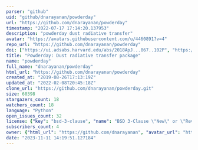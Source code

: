 ```yaml
---
parser: "github"
uid: "github/dnarayanan/powderday"
url: "https://github.com/dnarayanan/powderday"
timestamp: "2022-07-17 17:14:20.137953"
description: "powderday dust radiative transfer"
avatar: "https://avatars.githubusercontent.com/u/4460891?v=4"
repo_url: "https://github.com/dnarayanan/powderday"
doi: ["https://ui.adsabs.harvard.edu/abs/2018ApJ...867..102P", "https://ui.adsabs.harvard.edu/abs/2020arXiv200610757N", "https://ui.adsabs.harvard.edu/abs/2020ascl.soft06018N/abstract"]
title: "Powderday: Dust radiative transfer package"
name: "powderday"
full_name: "dnarayanan/powderday"
html_url: "https://github.com/dnarayanan/powderday"
created_at: "2019-08-26T17:13:19Z"
updated_at: "2022-02-08T20:45:18Z"
clone_url: "https://github.com/dnarayanan/powderday.git"
size: 60398
stargazers_count: 18
watchers_count: 18
language: "Python"
open_issues_count: 32
license: {"key": "bsd-3-clause", "name": "BSD 3-Clause \"New\" or \"Revised\" License", "spdx_id": "BSD-3-Clause", "url": "https://api.github.com/licenses/bsd-3-clause", "node_id": "MDc6TGljZW5zZTU="}
subscribers_count: 4
owner: {"html_url": "https://github.com/dnarayanan", "avatar_url": "https://avatars.githubusercontent.com/u/4460891?v=4", "login": "dnarayanan", "type": "User"}
date: "2023-11-11 14:19:51.127184"
---
```


